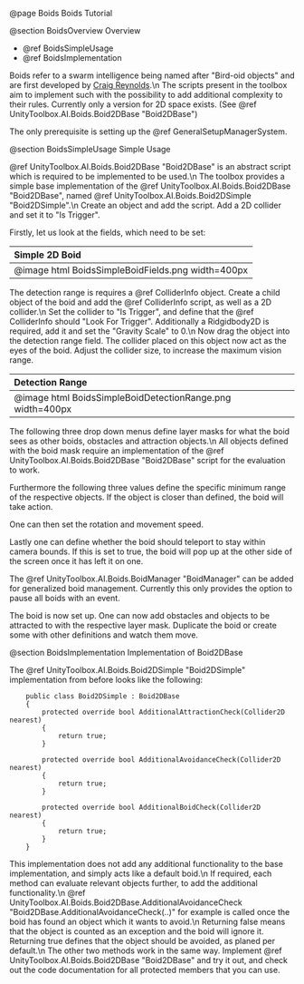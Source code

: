 @page Boids Boids Tutorial

@section BoidsOverview Overview

- @ref BoidsSimpleUsage
- @ref BoidsImplementation
	
Boids refer to a swarm intelligence being named after "Bird-oid objects" and are first developed by [Craig Reynolds](https://en.wikipedia.org/wiki/Craig_Reynolds_(computer_graphics)).\n
The scripts present in the toolbox aim to implement such with the possibility to add additional complexity to their rules.
Currently only a version for 2D space exists. (See @ref UnityToolbox.AI.Boids.Boid2DBase "Boid2DBase")

The only prerequisite is setting up the @ref GeneralSetupManagerSystem.

@section BoidsSimpleUsage Simple Usage 

@ref UnityToolbox.AI.Boids.Boid2DBase "Boid2DBase" is an abstract script which is required to be implemented to be used.\n
The toolbox provides a simple base implementation of the @ref UnityToolbox.AI.Boids.Boid2DBase "Boid2DBase", named @ref UnityToolbox.AI.Boids.Boid2DSimple "Boid2DSimple".\n
Create an object and add the script. Add a 2D collider and set it to "Is Trigger".

Firstly, let us look at the fields, which need to be set:

| Simple 2D Boid |
| :---- |
| @image html BoidsSimpleBoidFields.png width=400px |

The detection range is requires a @ref ColliderInfo object. Create a child object of the boid and add the @ref ColliderInfo script, as well as a 2D collider.\n
Set the collider to "Is Trigger", and define that the @ref ColliderInfo should "Look For Trigger". Additionally a Ridgidbody2D is required, add it and set the "Gravity Scale" to 0.\n
Now drag the object into the detection range field. The collider placed on this object now act as the eyes of the boid. Adjust the collider size, to increase the maximum vision range.

| Detection Range|
| :---- |
| @image html BoidsSimpleBoidDetectionRange.png width=400px |

The following three drop down menus define layer masks for what the boid sees as other boids, obstacles and attraction objects.\n
All objects defined with the boid mask require an implementation of the @ref UnityToolbox.AI.Boids.Boid2DBase "Boid2DBase" script for the evaluation to work.

Furthermore the following three values define the specific minimum range of the respective objects. If the object is closer than defined, the boid will take action.

One can then set the rotation and movement speed.

Lastly one can define whether the boid should teleport to stay within camera bounds. If this is set to true, the boid will pop up at the other side of the screen once it has left it on one. 

The @ref UnityToolbox.AI.Boids.BoidManager "BoidManager" can be added for generalized boid management. Currently this only provides the option to pause all boids with an event.

The boid is now set up. One can now add obstacles and objects to be attracted to with the respective layer mask. Duplicate the boid or create some with other definitions and watch them move.

@section BoidsImplementation Implementation of Boid2DBase

The @ref UnityToolbox.AI.Boids.Boid2DSimple "Boid2DSimple" implementation from before looks like the following:

~~~~~~~~~~~~~~~{.c} 
    public class Boid2DSimple : Boid2DBase
    {
        protected override bool AdditionalAttractionCheck(Collider2D nearest)
        {
            return true;
        }

        protected override bool AdditionalAvoidanceCheck(Collider2D nearest)
        {
            return true;
        }

        protected override bool AdditionalBoidCheck(Collider2D nearest)
        {
            return true;
        }
    }
~~~~~~~~~~~~~~~

This implementation does not add any additional functionality to the base implementation, and simply acts like a default boid.\n
If required, each method can evaluate relevant objects further, to add the additional functionality.\n
@ref UnityToolbox.AI.Boids.Boid2DBase.AdditionalAvoidanceCheck "Boid2DBase.AdditionalAvoidanceCheck(..)" for example is called once the boid has found an object which it wants to avoid.\n
Returning false means that the object is counted as an exception and the boid will ignore it. Returning true defines that the object should be avoided, as planed per default.\n
The other two methods work in the same way. Implement @ref UnityToolbox.AI.Boids.Boid2DBase "Boid2DBase" and try it out, and check out the code documentation for all protected members that you can use.


